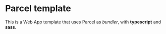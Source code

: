 # Parcel template

This is a Web App template that uses [Parcel](https://https://parceljs.org/) as *bundler*, with **typescript** and **sass**.